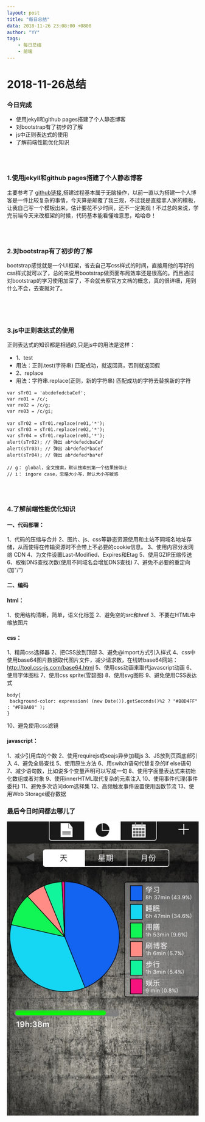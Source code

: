 ```yaml
---
layout: post
title: "每日总结"
data: 2018-11-26 23:08:00 +0800
author: "YY"
tags:
    - 每日总结
    - 前端
---
```


<h1>2018-11-26总结</h1>
<h3>今日完成</h3>
<ul>
	<li>使用jekyll和github pages搭建了个人静态博客</li>
	<li>对bootstrap有了初步的了解</li>
	<li>js中正则表达式的使用</li>
	<li>了解前端性能优化知识</li>
</ul>
<br/>
<br/>
<h3>1.使用jekyll和github pages搭建了个人静态博客</h3>
<p>主要参考了
<a href="https://github.com/Huxpro/huxpro.github.io">github链接</a>,搭建过程基本属于无脑操作，以前一直以为搭建一个人博客是一件比较复杂的事情，今天算是颠覆了我三观，不过我是直接拿人家的模板，让我自己写一个模板出来，估计要花不少时间，还不一定美观！不过总的来说，学完前端今天来改框架的时候，代码基本能看懂啥意思，哈哈😄！
</p>
<br/>
<br/>
<h3>2.对bootstrap有了初步的了解</h3>
<p>
bootstrap感觉就是一个UI框架，省去自己写css样式的时间，直接用他的写好的css样式就可以了，总的来说用bootstrap做页面布局效率还是很高的。而且通过对bootstrap的学习使用加深了，不会就去察官方文档的概念，真的很详细，用到什么不会，去查就对了。
</p><br/>
<br/>
<br/>
<h3>3.js中正则表达式的使用</h3>
<p>
正则表达式的知识都是相通的,只是js中的用法是这样：
</p>

<ul>

<li>1、test</li>
<li>用法：正则.test(字符串) 匹配成功，就返回真，否则就返回假</li>

<li>2、replace</li>
<li>用法：字符串.replace(正则，新的字符串) 匹配成功的字符去替换新的字符</li>

</ul>

```
var sTr01 = 'abcdefedcbaCef';
var re01 = /c/;
var re02 = /c/g;
var re03 = /c/gi;

var sTr02 = sTr01.replace(re01,'*');
var sTr03 = sTr01.replace(re02,'*');
var sTr04 = sTr01.replace(re03,'*');
alert(sTr02); // 弹出 ab*defedcbaCef
alert(sTr03); // 弹出 ab*defed*baCef
alert(sTr04); // 弹出 ab*defed*ba*ef

// g： global，全文搜索，默认搜索到第一个结果接停止
// i： ingore case，忽略大小写，默认大小写敏感
```

<br/>
<br/>
<h3>4.了解前端性能优化知识</h3>

<h4>一、代码部署：</h4>

1、代码的压缩与合并
2、图片、js、css等静态资源使用和主站不同域名地址存储，从而使得在传输资源时不会带上不必要的cookie信息。
3、使用内容分发网络 CDN
4、为文件设置Last-Modified、Expires和Etag
5、使用GZIP压缩传送
6、权衡DNS查找次数(使用不同域名会增加DNS查找)
7、避免不必要的重定向(加"/")

<h4>二、编码</h4>

#### html：

1、使用结构清晰，简单，语义化标签
2、避免空的src和href
3、不要在HTML中缩放图片

#### css：

1、精简css选择器
2、把CSS放到顶部
3、避免@import方式引入样式
4、css中使用base64图片数据取代图片文件，减少请求数，在线转base64网站：<http://tool.css-js.com/base64.html>
5、使用css动画来取代javascript动画
6、使用字体图标
7、使用css sprite(雪碧图)
8、使用svg图形
9、避免使用CSS表达式

```
body{
 background-color: expression( (new Date()).getSeconds()%2 ? "#B8D4FF" : "#F08A00" );  
}
```

10、避免使用css滤镜

#### javascript：

1、减少引用库的个数
2、使用requirejs或seajs异步加载js
3、JS放到页面底部引入
4、避免全局查找
5、使用原生方法
6、用switch语句代替复杂的if else语句
7、减少语句数，比如说多个变量声明可以写成一句
8、使用字面量表达式来初始化数组或者对象
9、使用innerHTML取代复杂的元素注入
10、使用事件代理(事件委托)
11、避免多次访问dom选择集
12、高频触发事件设置使用函数节流
13、使用Web Storage缓存数据



<h3>最后今日时间都去哪儿了</h3>

![timelogger](img\timelogger\2018-11-26.jpg)